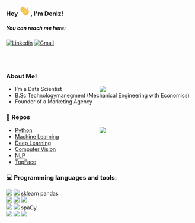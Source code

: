 <h3 title="hello"> Hey <img src="https://raw.githubusercontent.com/KevinPatel04/KevinPatel04/master/Hi.gif" width="30px">, I'm Deniz!</h3>

##### You can reach me here:
[![Linkedin](https://img.shields.io/badge/-LinkedIn-blue?style=flat&logo=Linkedin&logoColor=white)](https://www.linkedin.com/in/denizelci/)
[![Gmail](https://img.shields.io/badge/-Gmail-c14438?style=flat&logo=Gmail&logoColor=white)](mailto:denizelci92@gmail.com)

<br />
<br />
 
### About Me!

<img width="50%" align="right" src="https://github-readme-stats.vercel.app/api?username=Deniz-shelby&show_icons=true&theme=radical" />

- I’m a Data Scientist
- B.Sc Technologymanegment (Mechanical Engineering with Economics)
- Founder of a Marketing Agency

### 🎯 Repos

<img width="50%" align="right" src="https://github-readme-stats.vercel.app/api/top-langs/?username=Deniz-shelby&hide=TeX&layout=compact&show_icons=true&theme=radical" />


- <a href="https://github.com/Deniz-shelby/Python_stuff" target="_blank">Python</a>
- <a href="https://github.com/Deniz-shelby/Machine_learning" target="_blank">Machine Learning</a>
- <a href="https://github.com/Deniz-shelby/Deep_learning" target="_blank">Deep Learning</a>
- <a href="https://github.com/Deniz-shelby/Computer_vision" target="_blank">Computer Vision</a>
- <a href="https://github.com/Deniz-shelby/NLP" target="_blank">NLP</a>
- <a href="https://github.com/Deniz-shelby/Topface" target="_blank">TopFace</a>

### :computer: Programming languages and tools: 
<p>

<code><img width="10%" src="https://www.vectorlogo.zone/logos/python/python-ar21.svg"></code>
<code><img width="10%" src="https://www.vectorlogo.zone/logos/numpy/numpy-ar21.svg"></code>
sklearn
pandas
<br/>
<code><img width="10%" src="https://www.vectorlogo.zone/logos/jupyter/jupyter-ar21.svg"></code>
<code><img width="10%" src="https://www.vectorlogo.zone/logos/pytorch/pytorch-ar21.svg"></code>
<code><img width="10%" src="https://www.vectorlogo.zone/logos/tensorflow/tensorflow-ar21.svg"></code>
<br/>
<code><img width="10%" src="https://www.vectorlogo.zone/logos/opencv/opencv-ar21.svg"></code>
<code><img width="10%" src="https://www.vectorlogo.zone/logos/git-scm/git-scm-ar21.svg"></code>
spaCy
<br/>
<code><img width="10%" src="https://www.vectorlogo.zone/logos/pocoo_flask/pocoo_flask-ar21.svg"></code>
<code><img width="10%" src="https://www.vectorlogo.zone/logos/djangoproject/djangoproject-ar21.svg"></code>
<code><img width="10%" src="https://www.vectorlogo.zone/logos/postgresql/postgresql-ar21.svg"></code>
</p>
